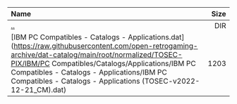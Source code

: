 |Name|Size|
|:---|---:|
|[..](../index.html)|DIR|
|[IBM PC Compatibles - Catalogs - Applications.dat](https://raw.githubusercontent.com/open-retrogaming-archive/dat-catalog/main/root/normalized/TOSEC-PIX/IBM/PC Compatibles/Catalogs/Applications/IBM PC Compatibles - Catalogs - Applications/IBM PC Compatibles - Catalogs - Applications (TOSEC-v2022-12-21_CM).dat)|1203|
